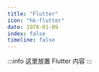```yaml
---
title: "Flutter"
icon: "hk-flutter"
date: 1978-01-09
index: false
timeline: false
---
```

:::info
这里放置 Flutter 内容
:::

<AutoCatalog />
